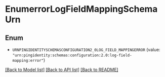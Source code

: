 # EnumerrorLogFieldMappingSchemaUrn

## Enum


* `URNPINGIDENTITYSCHEMASCONFIGURATION2_0LOG_FIELD_MAPPINGERROR` (value: `"urn:pingidentity:schemas:configuration:2.0:log-field-mapping:error"`)


[[Back to Model list]](../README.md#documentation-for-models) [[Back to API list]](../README.md#documentation-for-api-endpoints) [[Back to README]](../README.md)


